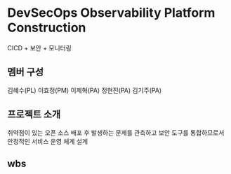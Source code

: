 # DevSecOps Observability Platform Construction
CICD + 보안 + 모니터링

## 멤버 구성
김혜수(PL)
이효정(PM)
이제혁(PA)
정현진(PA)
김기주(PA)

## 프로젝트 소개
취약점이 있는 오픈 소스 배포 후 발생하는 문제를 관측하고 보안 도구를 통합하므로서 안정적인 서비스 운영 체계 설계

## wbs

